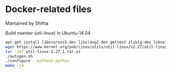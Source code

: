 Docker-related files
=================
Mantained by Shihta

Build nsenter (util-linux) in Ubuntu-14.04
```sh
apt-get install libncurses5-dev libslang2-dev gettext zlib1g-dev libselinux1-dev debhelper lsb-release pkg-config po-debconf autoconf automake autopoint libtool
wget https://www.kernel.org/pub/linux/utils/util-linux/v2.27/util-linux-2.27.1.tar.xz
tar -Jxf util-linux-2.27.1.tar.xz
./autogen.sh
./configure --without-python
make -j4
```
